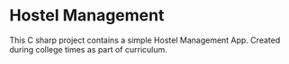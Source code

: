 # Hostel Management

This C sharp project contains a simple Hostel Management App. Created during college times as part of curriculum.

